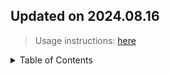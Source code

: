 ## Updated on 2024.08.16
> Usage instructions: [here](./docs/README.md#usage)

<details>
  <summary>Table of Contents</summary>
  <ol>
  </ol>
</details>

